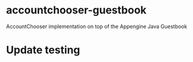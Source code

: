 # accountchooser-guestbook
AccountChooser implementation on top of the Appengine Java Guestbook 
# Update testing

